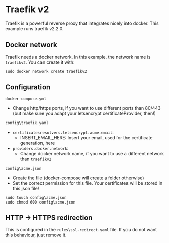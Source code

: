# Traefik v2
Traefik is a powerful reverse proxy that integrates nicely into docker.
This example runs traefik v2.2.0.

## Docker network
Traefik needs a docker network. In this example, the network name is `traefikv2`.
You can create it with:
```
sudo docker network create traefikv2
```

## Configuration
`docker-compose.yml`
* Change http/https ports, if you want to use different ports than 80/443 (but make sure you adapt your letsencrypt certificateProvider, then!)

`config\traefik.yaml`
* `certificatesresolvers.letsencrypt.acme.email`:
  * INSERT_EMAIL_HERE: Insert your email, used for the certificate generation, here
* `providers.docker.network`:
  * Change docker network name, if you want to use a different network than `traefikv2`


`config\acme.json`
* Create the file (docker-compose will create a folder otherwise)
* Set the correct permission for this file. Your certificates will be stored in this json file!

```
sudo touch config\acme.json
sudo chmod 600 config\acme.json
```

## HTTP -> HTTPS redirection
This is configured in the `rules\ssl-redirect.yaml` file.
If you do not want this behaviour, just remove it.